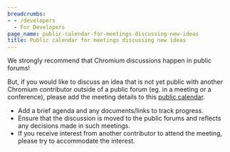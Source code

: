 ```yaml
---
breadcrumbs:
- - /developers
  - For Developers
page_name: public-calendar-for-meetings-discussing-new-ideas
title: Public calendar for meetings discussing new ideas
---
```


We strongly recommend that Chromium discussions happen in public forums!

But, if you would like to discuss an idea that is not yet public with another
Chromium contributor outside of a public forum (eg. in a meeting or a
conference), please add the meeting details to this [public
calendar](https://calendar.google.com/calendar/r?cid=Y18xODhlMjI4YWZhMnY4dmswdHJzZ25zcmZwYzJkMDRnYWN0bm11cHJjY2tuNjZycmRAZ3JvdXAuY2FsZW5kYXIuZ29vZ2xlLmNvbQ).

*   Add a brief agenda and any documents/links to track progress.
*   Ensure that the discussion is moved to the public forums and
            reflects any decisions made in such meetings.
*   If you receive interest from another contributor to attend the
            meeting, please try to accommodate the interest.
